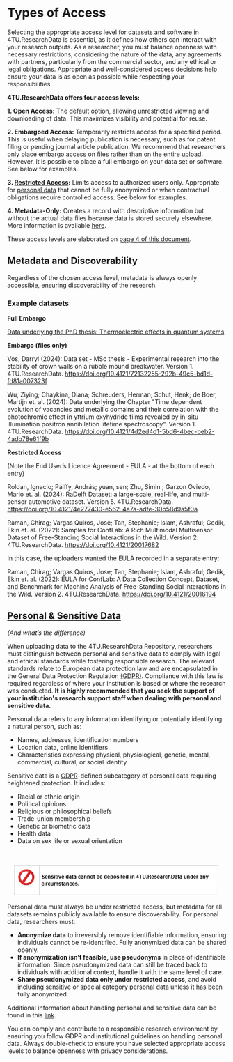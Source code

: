 # Types of Access

Selecting the appropriate access level for datasets and software in 4TU.ResearchData is essential, as it defines how others can interact with your research outputs. As a researcher, you must balance openness with necessary restrictions, considering the nature of the data, any agreements with partners, particularly from the commercial sector, and any ethical or legal obligations. Appropriate and well-considered access decisions help ensure your data is as open as possible while respecting your responsibilities.

**4TU.ResearchData offers four access levels:**

**1. Open Access:** The default option, allowing unrestricted viewing and downloading of data. This maximizes visibility and potential for reuse.

**2. Embargoed Access:** Temporarily restricts access for a specified period. This is useful when delaying publication is necessary, such as for patent filing or pending journal article publication. We recommend that researchers only place embargo access on files rather than on the entire upload. However, it is possible to place a full embargo on your data set or software. See below for examples.

**3. [Restricted Access](https://data.4tu.nl/s/documents/4TU.ResearchData_Restricted_Access_2023.pdf):** Limits access to authorized users only. Appropriate for [personal data](https://www.autoriteitpersoonsgegevens.nl/en/themes/basic-gdpr/privacy-and-personal-data/what-are-personal-data) that cannot be fully anonymized or when contractual obligations require controlled access. See below for examples. 

**4. Metadata-Only:** Creates a record with descriptive information but without the actual data files because data is stored securely elsewhere. More information is available [here]( https://communities.springernature.com/posts/metadata-only-records-what-are-they-and-why-are-they-useful?badge_id=269-springer-nature). 

These access levels are elaborated on [page 4 of this document](https://data.4tu.nl/s/docs/data-collection-policy.pdf). 

## Metadata and Discoverability 

Regardless of the chosen access level, metadata is always openly accessible, ensuring discoverability of the research.

### Example datasets

**Full Embargo**

[Data underlying the PhD thesis: Thermoelectric effects in quantum systems](https://data.4tu.nl/datasets/cdb42d77-6e0b-4132-8f26-2b560673b745)

**Embargo (files only)**

Vos, Darryl (2024): Data set - MSc thesis - Experimental research into the stability of crown walls on a rubble mound breakwater. Version 1. 4TU.ResearchData. https://doi.org/10.4121/72132255-292b-49c5-bd1d-fd81a007323f

Wu, Ziying; Chaykina, Diana; Schreuders, Herman; Schut, Henk; de Boer, Martijn et. al. (2024): Data underlying the Chapter "Time dependent evolution of vacancies and metallic domains and their correlation with the photochromic effect in yttrium oxyhydride films revealed by in-situ illumination positron annihilation lifetime spectroscopy". Version 1. 4TU.ResearchData. https://doi.org/10.4121/4d2ed4d1-5bd6-4bec-beb2-4adb78e61f9b

**Restricted Access**

(Note the End User’s Licence Agreement - EULA - at the bottom of each entry) 

Roldan, Ignacio; Pálffy, András; yuan, sen; Zhu, Simin ; Garzon Oviedo, Mario et. al. (2024): RaDelft Dataset: a large-scale, real-life, and multi-sensor automotive dataset. Version 5. 4TU.ResearchData. https://doi.org/10.4121/4e277430-e562-4a7a-adfe-30b58d9a5f0a

Raman, Chirag; Vargas Quiros, Jose; Tan, Stephanie; Islam, Ashraful; Gedik, Ekin et. al. (2022): Samples for ConfLab: A Rich Multimodal Multisensor Dataset of Free-Standing Social Interactions in the Wild. Version 2. 4TU.ResearchData. https://doi.org/10.4121/20017682 

In this case, the uploaders wanted the EULA recorded in a separate entry: 

Raman, Chirag; Vargas Quiros, Jose; Tan, Stephanie; Islam, Ashraful; Gedik, Ekin et. al. (2022): EULA for ConfLab: A Data Collection Concept, Dataset, and Benchmark for Machine Analysis of Free-Standing Social Interactions in the Wild. Version 2. 4TU.ResearchData. https://doi.org/10.4121/20016194

## [Personal & Sensitive Data](https://www.autoriteitpersoonsgegevens.nl/en/themes/basic-gdpr/privacy-and-personal-data/what-are-personal-data)
*(And what’s the difference)*

When uploading data to the 4TU.ResearchData Repository, researchers must distinguish between personal and sensitive data to comply with legal and ethical standards while fostering responsible research. The relevant standards relate to European data protection law and are encapsulated in the General Data Protection Regulation [(GDPR)](https://gdpr.eu/). Compliance with this law is required regardless of where your institution is based or where the research was conducted. **It is highly recommended that you seek the support of your institution's research support staff when dealing with personal and sensitive data.**

Personal data refers to any information identifying or potentially identifying a natural person, such as:

* Names, addresses, identification numbers
* Location data, online identifiers
* Characteristics expressing physical, physiological, genetic, mental, commercial, cultural, or social identity

Sensitive data is a [GDPR](https://gdpr.eu/)-defined subcategory of personal data requiring heightened protection. It includes:

* Racial or ethnic origin
* Political opinions
* Religious or philosophical beliefs
* Trade-union membership
* Genetic or biometric data
* Health data
* Data on sex life or sexual orientation

<br>
<center>

![alt text](no_sensitive_data_in_4tu.png)

</center>

Personal data must always be under restricted access, but metadata for all datasets remains publicly available to ensure discoverability. 
For personal data, researchers must:
* **Anonymize data** to irreversibly remove identifiable information, ensuring individuals cannot be re-identified. Fully anonymized data can be shared openly.
* **If anonymization isn’t feasible, use pseudonyms** in place of identifiable information. Since pseudonymized data can still be traced back to individuals with additional context, handle it with the same level of care.
* **Share pseudonymized data only under restricted access**, and avoid including sensitive or special category personal data unless it has been fully anonymized.

Additional information about handling personal and sensitive data can be found in this [link](https://utrechtuniversity.github.io/dataprivacyhandbook/).

You can comply and contribute to a responsible research environment by ensuring you follow GDPR and institutional guidelines on handling personal data. Always double-check to ensure you have selected appropriate access levels to balance openness with privacy considerations. 
